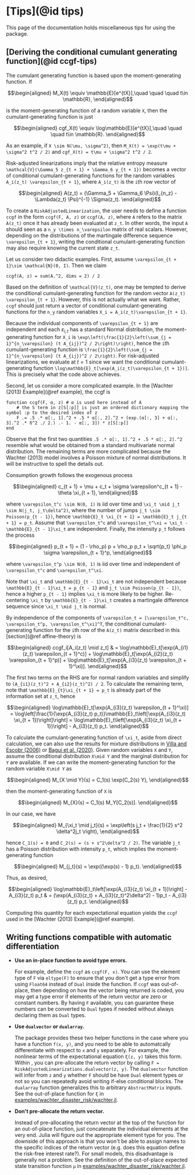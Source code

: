 # [Tips](@id tips)

This page of the documentation holds miscellaneous tips for using the package.

## [Deriving the conditional cumulant generating function](@id ccgf-tips)
The cumulant generating function is based upon the moment-generating function. If
```math
\begin{aligned}
M_X(t) \equiv \mathbb{E}[e^{tX}],\quad \quad \quad t\in \mathbb{R},
\end{aligned}
```
is the moment-generating function of a random variable ``X``, then the cumulant-generating function is just
```math
\begin{aligned}
cgf_X(t) \equiv \log\mathbb{E}[e^{tX}],\quad \quad \quad t\in \mathbb{R}.
\end{aligned}
```
As an example, if ``X \sim N(\mu, \sigma^2)``, then ``M_X(t) = \exp(t\mu + \sigma^2 t^2 / 2)`` and
``cgf_X(t) = t\mu + \sigma^2 t^2 / 2``.

Risk-adjusted linearizations imply that the relative entropy measure ``\mathcal{V}(\Gamma_5 z_{t + 1} + \Gamma_6 y_{t + 1})``
becomes a vector of conditional cumulant-generating functions for the random variables ``A_i(z_t) \varepsilon_{t + 1}``,
where ``A_i(z_t)`` is the ``i``th row vector of
```math
\begin{aligned}
A(z_t) = (\Gamma_5 + \Gamma_6 \Psi)(I_{n_z} - \Lambda(z_t) \Psi)^{-1} \Sigma(z_t).
\end{aligned}
```

To create a `RiskAdjustedLinearization`, the user needs to define a function `ccgf` in the form
`ccgf(F, A, z)` or `ccgf(A, z)`, where `A` refers to the matrix ``A(z_t)`` once it has already been
evaluated at ``z_t``. In other words, the input `A` should seen as a ``n_y \times n_\varepsilon`` matrix
of real scalars. However,
depending on the distributions of the martingale difference sequence ``\varepsilon_{t + 1}``,
writing the conditional cumulant-generating function may also require knowing the current state ``z_t``.

Let us consider two didactic examples. First, assume ``\varepsilon_{t + 1}\sim \mathcal{N}(0, I)``.
Then we claim
```
ccgf(A, z) = sum(A.^2, dims = 2) / 2
```
Based on the definition of ``\mathcal{V}(z_t)``, one may be tempted to derive the conditional cumulant-generating function
for the random vector ``A(z_t) \varepsilon_{t + 1}``. However, this is not actually what we want.
Rather, `ccgf` should just return a vector of conditional cumulant-generating functions
for the ``n_y`` random variables ``X_i = A_i(z_t)\varepsilon_{t + 1}``.

Because the individual components of ``\varepsilon_{t + 1}`` are independent and each $\varepsilon_{i, t}$ has
a standard Normal distribution,
the moment-generating function for ``X_i`` is ``\exp\left(\frac{1}{2}\left(\sum_{j = 1}^{n_\varepsilon} (t A_{ij})^2 / 2\right)\right)``, hence the ``i``th cumulant-generating function is ``\frac{1}{2}\left(\sum_{j = 1}^{n_\varepsilon} (t A_{ij})^2 / 2\right)``.
For risk-adjusted linearizations, we evaluate at $t = 1$ since we want the
conditional cumulant-generating function ``\log\mathbb{E}_t[\exp(A_i(z_t)\varepsilon_{t + 1})]``.
This is precisely what the code above achieves.

Second, let us consider a more complicated example. In the [Wachter (2013) Example](@ref example),
the ccgf is
```
function ccgf(F, α, z) # α is used here instead of A
    # the S term in z[S[:p]] is just an ordered dictionary mapping the symbol :p to the desired index of z
    F .= .5 .* α[:, 1].^2 + .5 * α[:, 2].^2 + (exp.(α[:, 3] + α[:, 3].^2 .* δ^2 ./ 2.) .- 1. - α[:, 3]) * z[S[:p]]
end
```
Observe that the first two quantities `.5 .* α[:, 1].^2 + .5 * α[:, 2].^2` resemble what would be obtained
from a standard multivariate normal distribution. The remaining terms are more complicated because
the Wachter (2013) model involves a Poisson mixture of normal distributions. It will be instructive to spell the details out.

Consumption growth follows the exogenous process
```math
\begin{aligned}
c_{t + 1} = \mu + c_t + \sigma \varepsilon^c_{t + 1} - \theta \xi_{t + 1},
\end{aligned}
```
where ``\varepsilon_t^c \sim N(0, 1)`` is iid over time and ``\xi_t \mid j_t \sim N(j_t, j_t\delta^2)``, where the number of jumps
``j_t \sim Poisson(p_{t - 1})``, hence ``\mathbb{E}_t \xi_{t + 1} = \mathbb{E}_t j_{t + 1} = p_t``. Assume that ``\varepsilon_t^c``
and ``\varepsilon_t^\xi = \xi_t - \mathbb{E}_{t - 1}\xi_t`` are independent.
Finally, the intensity ``p_t`` follows the process
```math
\begin{aligned}
p_{t + 1} = (1 - \rho_p) p + \rho_p p_t + \sqrt{p_t} \phi_p \sigma \varepsilon_{t + 1}^p,
\end{aligned}
```
where ``\varepsilon_t^p \sim N(0, 1)`` is iid over time and independent of ``\varepsilon_t^c`` and ``\varepsilon_t^\xi``.

Note that ``\xi_t`` and
``\mathbb{E}_{t - 1}\xi_t`` are not independent because ``\mathbb{E}_{t - 1}\xi_t = p_{t - 1}`` and ``j_t \sim Poisson(p_{t - 1})``,
hence a higher ``p_{t - 1}`` implies ``\xi_t`` is more likely to be higher. Re-centering ``\xi_t`` by ``\mathbb{E}_{t - 1}\xi_t``
creates a martingale difference sequence since ``\xi_t \mid j_t`` is normal.

By independence of the components of ``\varepsilon_t = [\varepsilon_t^c, \varepsilon_t^p, \varepsilon_t^\xi]^T``,
the conditional cumulant-generating function for the ``i``th row of the ``A(z_t)`` matrix described in this
[section](@ref affine-theory) is
```math
\begin{aligned}
ccgf_i[A_i(z_t) \mid z_t] &  =  \log\mathbb{E}_t[\exp(A_{i1}(z_t) \varepsilon_{t + 1}^c)]  + \log\mathbb{E}_t[\exp(A_{i2}(z_t) \varepsilon_{t + 1}^p)] + \log\mathbb{E}_t[\exp(A_{i3}(z_t) \varepsilon_{t + 1}^\xi)].
\end{aligned}
```
The first two terms on the RHS are for normal random variables and simplify to ``(A_{i1}(z_t)^2 + A_{i2}(z_t)^2) / 2``.
To calculate the remaining term, note that ``\mathbb{E}_{t}\xi_{t + 1} = p_t`` is already part of the information set
at ``z_t``, hence
```math
\begin{aligned}
\log\mathbb{E}_t[\exp(A_{i3}(z_t) \varepsilon_{t + 1}^\xi)] = \log\left[\frac{1}{\exp(A_{i3}(z_t) p_t)}\mathbb{E}_t\left[\exp(A_{i3}(z_t) \xi_{t + 1})\right]\right] = \log\mathbb{E}_t\left[\exp(A_{i3}(z_t) \xi_{t + 1})\right] - A_{i3}(z_t) p_t.
\end{aligned}
```

To calculate the cumulant-generating function of ``\xi_t``, aside from direct calculation,
we can also use the results for mixture distributions in
[Villa and Escobr (2006)](https://www.jstor.org/stable/27643733?seq=2#metadata_info_tab_contents) or
[Bagui et al. (2020)](https://www.atlantis-press.com/journals/jsta/125944282/view).
Given random variables ``X`` and ``Y``, assume the conditional distribution ``X\mid Y`` and the
marginal distribution for ``Y`` are available. If we can write the moment-generating function
for the random variable ``X\mid Y`` as
```math
\begin{aligned}
M_{X \mid Y}(s) = C_1(s) \exp(C_2(s) Y),
\end{aligned}
```
then the moment-generating function of ``X`` is
```math
\begin{aligned}
M_{X}(s) = C_1(s) M_Y[C_2(s)].
\end{aligned}
```

In our case, we have
```math
\begin{aligned}
M_{\xi_t \mid j_t}(s) = \exp\left(s j_t  + \frac{1}{2} s^2 \delta^2j_t  \right),
\end{aligned}
```
hence ``C_1(s) = 0`` and ``C_2(s) = (s + s^2\delta^2 / 2)``. The variable ``j_t`` has a Poisson distribution
with intensity ``p_t``, which implies the moment-generating function
```math
\begin{aligned}
M_{j_t}(s) = \exp((\exp(s) - 1) p_t).
\end{aligned}
```
Thus, as desired,
```math
\begin{aligned}
\log\mathbb{E}_t\left[\exp(A_{i3}(z_t) \xi_{t + 1})\right] - A_{i3}(z_t) p_t & = (\exp(A_{i3}(z_t)  + A_{i3}(z_t)^2\delta^2) - 1)p_t - A_{i3}(z_t) p_t.
\end{aligned}
```
Computing this quantity for each expectational equation yields the `ccgf` used in the [Wachter (2013) Example](@ref example).


## Writing functions compatible with automatic differentiation

- **Use an in-place function to avoid type errors.**

  For example, define the `ccgf` as `ccgf(F, x)`.
  You can use the element type of `F` via `eltype(F)` to ensure that you don't get a type error
  from using `Float64` instead of `Dual` inside the function. If `ccgf` was out-of-place, then
  depending on how the vector being returned is coded, you may get a type error if elements
  of the return vector are zero or constant numbers. By having `F` available, you can
  guarantee these numbers can be converted to `Dual` types if needed without always
  declaring them as `Dual` types.



- **Use `dualvector` or `dualarray`.**

  The package provides these two helper functions
  in the case where you have a function `f(x, y)`, and you need to be able to automatcally
  differentiate with respect to `x` and `y` separately. For example, the nonlinear
  terms of the expectational equation `ξ(z, y)` takes this form. Within , you can
  pre-allocate the return vector by calling `F = RiskAdjustedLinearizations.dualvector(z, y)`.
  The `dualvector` function will infer from `z` and `y` whether `F` should be have `Dual` element types
  or not so you can repeatedly avoid writing if-else conditional blocks. The `dualarray` function
  generalizes this to arbitrary `AbstractMatrix` inputs.
  See the out-of-place function for `ξ` in [examples/wachter\_disaster\_risk/wachter.jl](https://github.com/chenwilliam77/RiskAdjustedLinearizations/tree/main/examples/wachter_disaster_risk/wachter.jl).



- **Don't pre-allocate the return vector.**

  Instead of pre-allocating the return vector at the
   top of the function for an out-of-place function, just concatenate the individual elements
   at the very end. Julia will figure out the appropriate element type for you. The downside of this
   approach is that you won't be able to assign names to the specific indices of the return vector (e.g.
   does this equation define the risk-free interest rate?). For small models, this disadvantage is generally not a problem.
   See the definition of the out-of-place expected state transition function `μ` in
  [examples/wachter\_disaster\_risk/wachter.jl](https://github.com/chenwilliam77/RiskAdjustedLinearizations/tree/main/examples/wachter_disaster_risk/wachter.jl).
